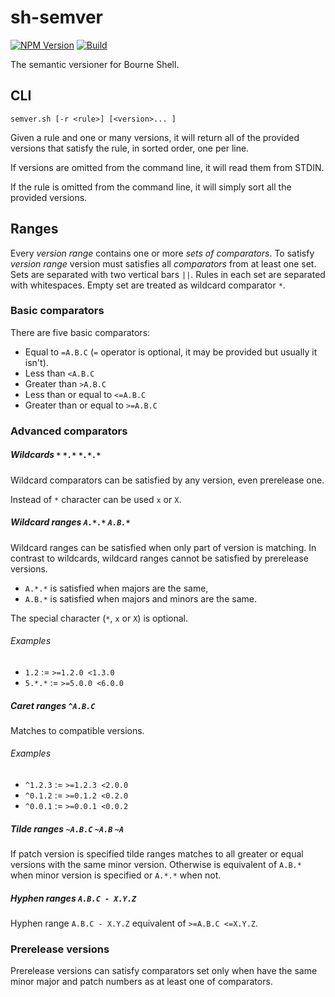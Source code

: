 # sh-semver

[![NPM Version][npm-image]][npm-url]
[![Build][travis-image]][travis-url]

The semantic versioner for Bourne Shell.

## CLI

```
semver.sh [-r <rule>] [<version>... ]
```

Given a rule and one or many versions, it will return all of the provided versions that satisfy the rule, in sorted order, one per line.

If versions are omitted from the command line, it will read them from STDIN.

If the rule is omitted from the command line, it will simply sort all the provided versions.

## Ranges

Every *version range* contains one or more *sets of comparators*. To satisfy *version range* version must satisfies all *comparators* from at least one set. Sets are separated with two vertical bars ``||``. Rules in each set are separated with whitespaces. Empty set are treated as wildcard comparator ``*``.

### Basic comparators
There are five basic comparators:

* Equal to ``=A.B.C`` (``=`` operator is optional, it may be provided but usually it isn't).
* Less than ``<A.B.C``
* Greater than ``>A.B.C``
* Less than or equal to ``<=A.B.C``
* Greater than or equal to ``>=A.B.C``

### Advanced comparators

##### Wildcards ``*`` ``*.*`` ``*.*.*``
Wildcard comparators can be satisfied by any version, even prerelease one.

Instead of ``*`` character can be used ``x`` or ``X``.

##### Wildcard ranges ``A.*.*`` ``A.B.*``
Wildcard ranges can be satisfied when only part of version is matching. In contrast to wildcards, wildcard ranges cannot be satisfied by prerelease versions.

* ``A.*.*`` is satisfied when majors are the same,
* ``A.B.*`` is satisfied when majors and minors are the same.

The special character (``*``, ``x`` or ``X``) is optional.

###### Examples
* ``1.2`` := ``>=1.2.0 <1.3.0``
* ``5.*.*`` := ``>=5.0.0 <6.0.0``

##### Caret ranges ``^A.B.C``
Matches to compatible versions.

###### Examples
* ``^1.2.3`` := ``>=1.2.3 <2.0.0``
* ``^0.1.2`` := ``>=0.1.2 <0.2.0``
* ``^0.0.1`` := ``>=0.0.1 <0.0.2``

##### Tilde ranges ``~A.B.C`` ``~A.B`` ``~A``
If patch version is specified tilde ranges matches to all greater or equal versions with the same minor version. Otherwise is equivalent of ``A.B.*`` when minor version is specified or ``A.*.*`` when not.

##### Hyphen ranges ``A.B.C - X.Y.Z``
Hyphen range ``A.B.C - X.Y.Z`` equivalent of ``>=A.B.C <=X.Y.Z``.

### Prerelease versions
Prerelease versions can satisfy comparators set only when have the same minor major and patch numbers as at least one of comparators.


[npm-image]: https://img.shields.io/npm/v/sh-semver.svg
[npm-url]: https://npmjs.org/package/sh-semver.sh
[travis-image]: https://travis-ci.org/qzb/sh-semver.svg?branch=master
[travis-url]: https://travis-ci.org/qzb/sh-semver
